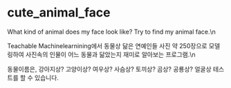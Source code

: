 # cute_animal_face
What kind of animal does my face look like? Try to find my animal face.\n

Teachable Machinelearnining에서 동물상 닮은 연예인들 사진 약 250장으로 모델링하여
사진속의 인물이 어느 동물과 닮았는지 재미로 알아보는 프로그램.\n

동물이름은, 강아지상? 고양이상? 여우상? 사슴상? 토끼상? 곰상? 공룡상? 얼굴상 테스트를 할 수 있습니다.
